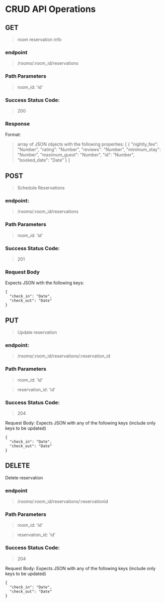 # CRUD API Operations #

## GET ##
> room reservation info

### endpoint ###
>/rooms/:room_id/reservations

### Path Parameters ###
> room_id: 'id'

### Success Status Code: ###
> 200


### Response ###

Format:
> array of JSON objects with the following properties:
    [
      {
      "nightly_fee": "Number",
      "rating": "Number",
      "reviews": "Number",
      "minimum_stay": "Number",
      "maximum_guest": "Number",
      "id": "Number",
      "booked_date": "Date"
      }
    ]

## POST ##
>Schedule Reservations

### endpoint: ###
>/rooms/:room_id/reservations

### Path Parameters ###
> room_id: 'id'

### Success Status Code: ###
> 201

### Request Body ###
Expects JSON with the following keys:

    {
      "check_in": "Date",
      "check_out": "Date"
    }



## PUT ##
>Update reservation

### endpoint: ###
>/rooms/:room_id/reservations/:reservation_id

### Path Parameters ###
> room_id: 'id'

>reservation_id: 'id'

### Success Status Code: ###
>204

Request Body: Expects JSON with any of the following keys (include only keys to be updated)

    {
      "check_in": "Date",
      "check_out": "Date"
    }


## DELETE ##
Delete reservation

### endpoint ###
>/rooms/:room_id/reservations/:reservationid

### Path Parameters ###
> room_id: 'id'

>reservation_id: 'id'

### Success Status Code: ###
>204

Request Body: Expects JSON with any of the following keys (include only keys to be updated)

    {
      "check_in": "Date",
      "check_out": "Date"
    }

